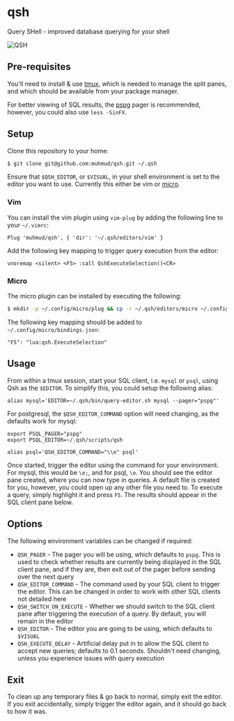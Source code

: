 # qsh
Query SHell - improved database querying for your shell

![QSH](https://github.com/muhmud/qsh/blob/main/images/qsh.png)

## Pre-requisites

You'll need to install & use [tmux](https://github.com/tmux/tmux), which is needed to manage the split panes, and which should be available from your package manager.

For better viewing of SQL results, the [pspg](https://github.com/okbob/pspg) pager is recommended, however, you could also use `less -SinFX`.

## Setup

Clone this repository to your home:

```bash
$ git clone git@github.com:muhmud/qsh.git ~/.qsh
```

Ensure that `$QSH_EDITOR`, or `$VISUAL`, in your shell environment is set to the editor you want to use. Currently this either be vim or [micro](https://micro-editor.github.io).

### Vim

You can install the vim plugin using `vim-plug` by adding the following line to your `~/.vimrc`:

```
Plug 'muhmud/qsh', { 'dir': '~/.qsh/editors/vim' }
```

Add the following key mapping to trigger query execution from the editor:

```
vnoremap <silent> <F5> :call QshExecuteSelection()<CR>
```

### Micro

The micro plugin can be installed by executing the following:

```bash
$ mkdir -p ~/.config/micro/plug && cp -r ~/.qsh/editors/micro ~/.config/micro/plug/qsh
```

The following key mapping should be added to `~/.config/micro/bindings.json`:

```
"F5": "lua:qsh.ExecuteSelection"
```

## Usage

From within a tmux session, start your SQL client, i.e. `mysql` or `psql`, using Qsh as the `$EDITOR`. To simplify this, you could setup the following alias:

```
alias mysql='EDITOR=~/.qsh/bin/query-editor.sh mysql --pager="pspg"'
```

For postgresql, the `$QSH_EDITOR_COMMAND` option will need changing, as the defaults work for mysql:

```
export PSQL_PAGER="pspg"
export PSQL_EDITOR=~/.qsh/scripts/qsh

alias psql='QSH_EDITOR_COMMAND="\\e" psql'
```

Once started, trigger the editor using the command for your environment. For mysql, this would be `\e;`, and for psql, `\e`. You should see the editor pane created, where you can now type in queries. A default file is created for you, however, you could open up any other file you need to. To execute a query, simply highlight it and press `F5`. The results should appear in the SQL client pane below.

## Options

The following environment variables can be changed if required:

* `QSH_PAGER` - The pager you will be using, which defaults to `pspg`. This is used to check whether results are currently being displayed in the SQL client pane, and if they are, then exit out of the pager before sending over the next query
* `QSH_EDITOR_COMMAND` - The command used by your SQL client to trigger the editor. This can be changed in order to work with other SQL clients not detailed here
* `QSH_SWITCH_ON_EXECUTE` - Whether we should switch to the SQL client pane after triggering the execution of a query. By default, you will remain in the editor
* `QSH_EDITOR` - The editor you are going to be using, which defaults to `$VISUAL`
* `QSH_EXECUTE_DELAY` - Artificial delay put in to allow the SQL client to accept new queries; defaults to 0.1 seconds. Shouldn't need changing, unless you experience issues with query execution

## Exit

To clean up any temporary files & go back to normal, simply exit the editor. If you exit accidentally, simply trigger the editor again, and it should go back to how it was.

